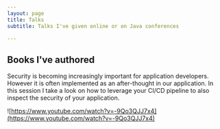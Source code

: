 ```yaml
---
layout: page
title: Talks
subtitle: Talks I've given online or on Java conferences

---
```



## Books I've authored

Security is becoming increasingly important for application developers. However it is often implemented as an after-thought in our application. In this session I take a look on how to leverage your CI/CD pipeline to also inspect the security of your application.

![https://www.youtube.com/watch?v=-9Qo3QJJ7x4](https://www.youtube.com/watch?v=-9Qo3QJJ7x4)

